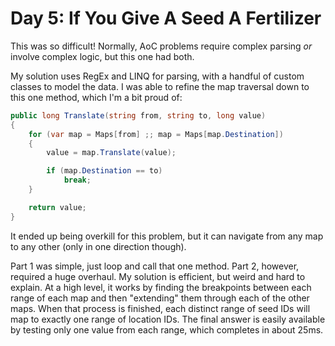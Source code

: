 ﻿# Day 5: If You Give A Seed A Fertilizer

This was so difficult!
Normally, AoC problems require complex parsing *or* involve complex logic, but this one had both.

My solution uses RegEx and LINQ for parsing, with a handful of custom classes to model the data.
I was able to refine the map traversal down to this one method, which I'm a bit proud of:
```csharp
public long Translate(string from, string to, long value)
{
    for (var map = Maps[from] ;; map = Maps[map.Destination])
    {
        value = map.Translate(value);

        if (map.Destination == to)
            break;
    }

    return value;
}
```
It ended up being overkill for this problem, but it can navigate from any map to any other (only in one direction though).

Part 1 was simple, just loop and call that one method.
Part 2, however, required a huge overhaul.
My solution is efficient, but weird and hard to explain.
At a high level, it works by finding the breakpoints between each range of each map and then "extending" them through each of the other maps.
When that process is finished, each distinct range of seed IDs will map to exactly one range of location IDs.
The final answer is easily available by testing only one value from each range, which completes in about 25ms.
